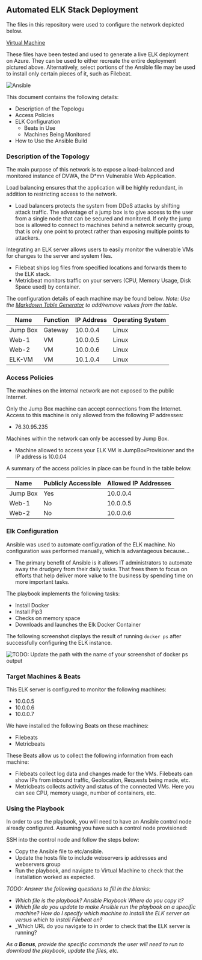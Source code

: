 ## Automated ELK Stack Deployment

The files in this repository were used to configure the network depicted below.

<a href="https://github.com/SyedIzia/SyedCyber/blob/main/Diagrams/VM_Network%20Diagram.png">Virtual Machine</a>

These files have been tested and used to generate a live ELK deployment on Azure. They can be used to either recreate the entire deployment pictured above. Alternatively, select portions of the Ansible file may be used to install only certain pieces of it, such as Filebeat.

![Ansible](https://github.com/SyedIzia/SyedCyber/tree/main/Ansible)

This document contains the following details:
- Description of the Topologu
- Access Policies
- ELK Configuration
  - Beats in Use
  - Machines Being Monitored
- How to Use the Ansible Build


### Description of the Topology

The main purpose of this network is to expose a load-balanced and monitored instance of DVWA, the D*mn Vulnerable Web Application.

Load balancing ensures that the application will be highly redundant, in addition to restricting access to the network.

- Load balancers protects the system from DDoS attacks by shifting attack traffic. The advantage of a jump box is to give access to the user from a single node that can be        secured and monitored. If only the jump box is allowed to connect to machines behind a netwrok security group, that is only one point to protect rather than exposing multiple points to attackers.

Integrating an ELK server allows users to easily monitor the vulnerable VMs for changes to the server and system files.
- Filebeat ships log files from specified locations and forwards them to the ELK stack.
- Metricbeat monitors traffic on your servers (CPU, Memory Usage, Disk Space used) by container.


The configuration details of each machine may be found below.
_Note: Use the [Markdown Table Generator](http://www.tablesgenerator.com/markdown_tables) to add/remove values from the table_.

| Name     | Function | IP Address | Operating System |
|----------|----------|------------|------------------|
| Jump Box | Gateway  | 10.0.0.4   | Linux            |
| Web-1    | VM       | 10.0.0.5   | Linux            |
| Web-2    | VM       | 10.0.0.6   | Linux            |
| ELK-VM   | VM       | 10.1.0.4   | Linux            |

### Access Policies

The machines on the internal network are not exposed to the public Internet. 

Only the Jump Box machine can accept connections from the Internet. Access to this machine is only allowed from the following IP addresses:
- 76.30.95.235

Machines within the network can only be accessed by Jump Box.
- Machine allowed to access your ELK VM is JumpBoxProvisioner and the IP address is 10.0.04

A summary of the access policies in place can be found in the table below.

| Name     | Publicly Accessible | Allowed IP Addresses |
|----------|---------------------|----------------------|
| Jump Box | Yes                 | 10.0.0.4             |
| Web-1    | No                  | 10.0.0.5             |
| Web-2    | No                  | 10.0.0.6             |

### Elk Configuration

Ansible was used to automate configuration of the ELK machine. No configuration was performed manually, which is advantageous because...
- The primary benefit of Ansible is it allows IT administrators to automate away the drudgery from their daily tasks. That frees them to focus on efforts that help deliver more value to the business by spending time on more important tasks.

The playbook implements the following tasks:
- Install Docker
- Install Pip3
- Checks on memory space
- Downloads and launches the Elk Docker Container



The following screenshot displays the result of running `docker ps` after successfully configuring the ELK instance.

![TODO: Update the path with the name of your screenshot of docker ps output](Images/docker_ps_output.png)

### Target Machines & Beats
This ELK server is configured to monitor the following machines:
- 10.0.0.5
- 10.0.0.6
- 10.0.0.7

We have installed the following Beats on these machines:
- Filebeats
- Metricbeats

These Beats allow us to collect the following information from each machine:

- Filebeats collect log data and changes made for the VMs. Filebeats can show IPs from inbound traffic, Geolocation, Requests being made, etc.
- Metricbeats collects activity and status of the connected VMs. Here you can see CPU, memory usage, number of containers, etc.

### Using the Playbook
In order to use the playbook, you will need to have an Ansible control node already configured. Assuming you have such a control node provisioned: 

SSH into the control node and follow the steps below:
- Copy the Ansible file to etc/ansible.
- Update the hosts file to include webservers ip addresses and webservers group
- Run the playbook, and navigate to Virtual Machine to check that the installation worked as expected.

_TODO: Answer the following questions to fill in the blanks:_
- _Which file is the playbook? Ansible Playbook Where do you copy it?_
- _Which file do you update to make Ansible run the playbook on a specific machine? How do I specify which machine to install the ELK server on versus which to install Filebeat on?_
- _Which URL do you navigate to in order to check that the ELK server is running?

_As a **Bonus**, provide the specific commands the user will need to run to download the playbook, update the files, etc._
